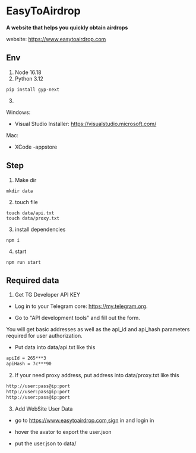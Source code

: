 # EasyToAirdrop

**A website that helps you quickly obtain airdrops**

website: https://www.easytoairdrop.com

## Env

1. Node 16.18
2. Python 3.12

```shell
pip install gyp-next
```

3.  

Windows:

- Visual Studio Installer: https://visualstudio.microsoft.com/

Mac:

- XCode -appstore



## Step

1. Make dir

```shell
mkdir data
```

2. touch file

```shell
touch data/api.txt
touch data/proxy.txt
```

3. install dependencies

```shell
npm i
```

4. start 

```shell
npm run start
```



## Required data

1. Get TG Developer API KEY

- Log in to your Telegram core: https://my.telegram.org.

- Go to "API development tools" and fill out the form.

You will get basic addresses as well as the api_id and api_hash parameters required for user authorization.

- Put data into data/api.txt like this

```txt
apiId = 265***3
apiHash = 7c***90
```

2. If your need proxy address, put address into data/proxy.txt like this

```txt
http://user:pass@ip:port
http://user:pass@ip:port
http://user:pass@ip:port
```

3. Add WebSite User Data

- go to https://www.easytoairdrop.com,sign in and login in

- hover the avator to export the user.json

- put the user.json to data/

